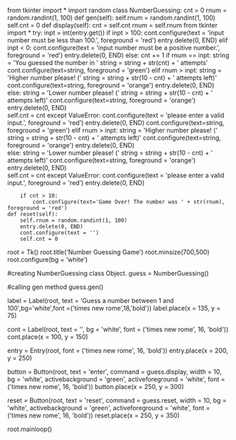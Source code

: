 from tkinter import *
import random
class NumberGuessing:
    cnt = 0
    rnum = random.randint(1, 100)
    def gen(self):
        self.rnum = random.randint(1, 100)
        self.cnt = 0
    def display(self):
        cnt = self.cnt
        rnum = self.rnum
        from tkinter import *
try:
            inpt = int(entry.get())
            if inpt > 100:
                cont.configure(text = 'input number must be less than 100.', foreground = 'red')
                entry.delete(0, END) 
            elif inpt < 0:
                cont.configure(text = 'input number must be a positive number.', foreground = 'red')
                entry.delete(0, END)
            else:
                cnt += 1
                if rnum == inpt:
                    string = 'You guessed the number in '
                    string = string + str(cnt) + ' attempts'
                    cont.configure(text=string, foreground = 'green')
                elif rnum > inpt:
                    string = 'Higher number please! ('
                    string = string + str(10 - cnt) + ' attempts left)'
                    cont.configure(text=string, foreground = 'orange')
                    entry.delete(0, END)  
                else:
                    string = 'Lower number please! ('
                    string = string + str(10 - cnt) + ' attempts left)'
                    cont.configure(text=string, foreground = 'orange')
                    entry.delete(0, END)   
            self.cnt = cnt
        except ValueError:
            cont.configure(text = 'please enter a valid input.', foreground = 'red')
            entry.delete(0, END)
            cont.configure(text=string, foreground = 'green')
                elif rnum > inpt:
                    string = 'Higher number please! ('
                    string = string + str(10 - cnt) + ' attempts left)'
                    cont.configure(text=string, foreground = 'orange')
                    entry.delete(0, END)  
                else:
                    string = 'Lower number please! ('
                    string = string + str(10 - cnt) + ' attempts left)'
                    cont.configure(text=string, foreground = 'orange')
                    entry.delete(0, END)   
            self.cnt = cnt
            except ValueError:
            cont.configure(text = 'please enter a valid input.', foreground = 'red')
            entry.delete(0, END)
            
        if cnt > 10:
            cont.configure(text='Game Over! The number was ' + str(rnum), foreground = 'red')
    def reset(self):
        self.rnum = random.randint(1, 100)
        entry.delete(0, END)
        cont.configure(text = '')
        self.cnt = 0
root = Tk()
root.title('Number Guessing Game')
root.minsize(700,500)
root.configure(bg = 'white')

#creating NumberGuessing class Object.
guess = NumberGuessing()

#calling gen method 
guess.gen()


label = Label(root, text = 'Guess a number between 1 and 100',bg='white',font =('times new rome',18,'bold'))
label.place(x = 135, y = 75)

cont = Label(root, text = '', bg = 'white', font = ('times new rome', 16, 'bold'))
cont.place(x = 100, y = 150)

entry = Entry(root, font = ('times new rome', 16, 'bold'))
entry.place(x = 200, y = 250)

button = Button(root, text = 'enter', command = guess.display, width = 10, bg = 'white', activebackground = 'green', activeforeground = 'white', font = ('times new rome', 16, 'bold'))
button.place(x = 250, y = 300)

reset = Button(root, text = 'reset', command = guess.reset, width = 10, bg = 'white', activebackground = 'green', activeforeground = 'white', font = ('times new rome', 16, 'bold'))
reset.place(x = 250, y = 350)


root.mainloop()
        
        
